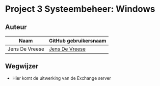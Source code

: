 # Project 3 Systeembeheer: Windows

## Auteur
 
 Naam  | GitHub gebruikersnaam
------------- | -------------
Jens De Vreese  | [Jens De Vreese](https://github.com/jensdevreese)

## Wegwijzer
- Hier komt de uitwerking van de Exchange server